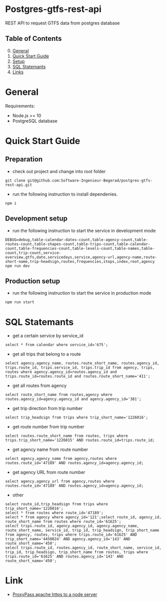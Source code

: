 # Postgres-gtfs-rest-api
REST API to request GTFS data from postgres database

## Table of Contents
0. [General](#General)
1. [Quick Start Guide](#Quick-Start-Guide)
2. [Setup](doc/setup.md)
3. [SQL Statemants](#SQL-Statements)
4. [Links](#Links)

# General

Requirements:

* Node.js >= 10
* PostgreSQL database

# Quick Start Guide

## Preparation

* check out project and change into root folder
```
git clone git@github.com:Software-Ingenieur-Begerad/postgres-gtfs-rest-api.git
```

* run the following instruction to install dependenies.
```
npm i
```

## Development setup

* run the following instruction to start the service in development mode
```
DEBUG=debug,table-calendar-dates-count,table-agency-count,table-routes-count,table-shapes-count,table-trips-count,table-calendar-count,table-frequencies-count,table-levels-count,table-names,table-count,trip-count,service-overview,gtfs,date,servicedays,service,agency-url,agency-name,route-short-name,trip-headsign,routes,frequencies,stops,index,root,agency npm run dev
```

## Production setup

* run the following instruction to start the service in production mode
```
npm run start
```

# SQL Statemants

* get a certain service by service_id
```
select * from calendar where service_id='675';
```

* get all trips that belong to a route
```
select agency.agency_name, routes.route_short_name, routes.agency_id, trips.route_id, trips.service_id, trips.trip_id from agency, trips, routes where agency.agency_id=routes.agency_id and trips.route_id=routes.route_id and routes.route_short_name='411';
```

* get all routes from agency
```
select route_short_name from routes,agency where routes.agency_id=agency.agency_id and agency.agency_id='381';
```

* get trip direction from trip number
```
select trip_headsign from trips where trip_short_name='1226016';
```

* get route number from trip number
```
select routes.route_short_name from routes, trips where trips.trip_short_name='1226015' AND routes.route_id=trips.route_id;
```

* get agency name from route number
```
select agency.agency_name from agency,routes where routes.route_id='47189' AND routes.agency_id=agency.agency_id;
```

* get agency URL from route number
```
select agency.agency_url from agency,routes where routes.route_id='47189' AND routes.agency_id=agency.agency_id;
```

* other
```
select route_id,trip_headsign from trips where trip_short_name='1226016';
select * from routes where route_id='47189';
select * from agency where agency_id='121';select route_id, agency_id, route_short_name from routes where route_id='61625';
select trips.route_id, agency.agency_id, agency.agency_name, route_short_name, service_id, trip_id, trip_headsign, trip_short_name from agency, routes, trips where trips.route_id='61625' AND trip_short_name='4450024' AND agency.agency_id='143' AND route_short_name='450';
select trips.route_id, routes.agency_id, route_short_name, service_id, trip_id, trip_headsign, trip_short_name from routes, trips where trips.route_id='61625' AND routes.agency_id='143' AND route_short_name='450';
```

# Link

* [ProxyPass apache https to a node server](https://stackoverflow.com/questions/34865193/proxypass-apache-https-to-a-node-server)
